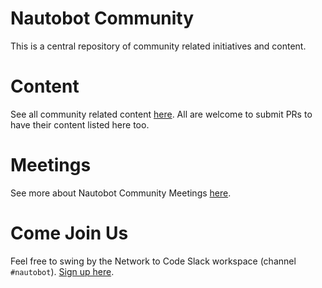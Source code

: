 # Nautobot Community

This is a central repository of community related initiatives and content. 

# Content

See all community related content [here](content/README.md).  All are welcome to submit PRs to have their content listed here too.

# Meetings

See more about Nautobot Community Meetings [here](meetings/README.md).

# Come Join Us

Feel free to swing by the Network to Code Slack workspace (channel `#nautobot`). [Sign up here](https://slack.networktocode.com).
